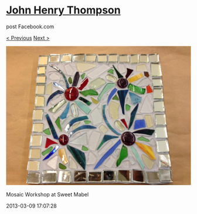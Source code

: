 # [John Henry Thompson](../README.md)
post Facebook.com

[< Previous](2013-03-09-6.md) [Next >](2013-03-09-8.md)

[![](../media/2013-03-09/Mosaic-Workshop-at-Sweet-Mabel-6.jpg)](../README.md)

Mosaic Workshop at Sweet Mabel

2013-03-09 17:07:28